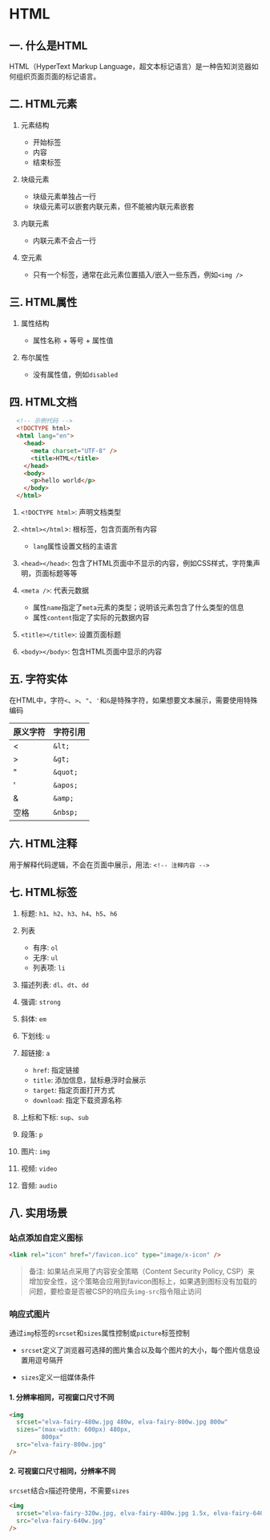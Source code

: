 # HTML
## 一. 什么是HTML
HTML（HyperText Markup Language，超文本标记语言）是一种告知浏览器如何组织页面页面的标记语言。

## 二. HTML元素
1. 元素结构
    - 开始标签
    - 内容
    - 结束标签
  
2. 块级元素  
    - 块级元素单独占一行
    - 块级元素可以嵌套内联元素，但不能被内联元素嵌套

3. 内联元素
    - 内联元素不会占一行

4. 空元素
    - 只有一个标签，通常在此元素位置插入/嵌入一些东西，例如`<img />`

## 三. HTML属性
1. 属性结构
    - 属性名称 + 等号 + 属性值

2. 布尔属性
    - 没有属性值，例如`disabled`

## 四. HTML文档
```html
  <!-- 示例代码 -->
  <!DOCTYPE html>
  <html lang="en">
    <head>
      <meta charset="UTF-8" />
      <title>HTML</title>
    </head>
    <body>
      <p>hello world</p>
    </body>
  </html>
```
1. `<!DOCTYPE html>`: 声明文档类型

2. `<html></html`>: 根标签，包含页面所有内容
    - `lang`属性设置文档的主语言

3. `<head></head>`: 包含了HTML页面中不显示的内容，例如CSS样式，字符集声明，页面标题等等

4. `<meta />`: 代表元数据
    - 属性`name`指定了`meta`元素的类型；说明该元素包含了什么类型的信息
    - 属性`content`指定了实际的元数据内容

5. `<title></title>`: 设置页面标题

6. `<body></body>`: 包含HTML页面中显示的内容

## 五. 字符实体
在HTML中，字符`<`、`>`、`"`、`'`和`&`是特殊字符，如果想要文本展示，需要使用特殊编码

| 原义字符 | 字符引用 |
|----------|----------|
| <        | `&lt;`   |
| >        | `&gt;`   |
| "        | `&quot;` |
| '        | `&apos;` |
| &        | `&amp;`  |
| 空格      | `&nbsp;` | 

## 六. HTML注释
用于解释代码逻辑，不会在页面中展示，用法: `<!-- 注释内容 -->`

## 七. HTML标签
1. 标题: `h1`、`h2`、`h3`、`h4`、`h5`、`h6`

2. 列表
    - 有序: `ol`
    - 无序: `ul`
    - 列表项: `li`

3. 描述列表: `dl`、`dt`、`dd`

4. 强调: `strong`

5. 斜体: `em`

6. 下划线: `u`

7. 超链接: `a`
    - `href`: 指定链接
    - `title`: 添加信息，鼠标悬浮时会展示
    - `target`: 指定页面打开方式
    - `download`: 指定下载资源名称

8. 上标和下标: `sup`、`sub`

9. 段落: `p`

10. 图片: `img`

11. 视频: `video`

12. 音频: `audio`

## 八. 实用场景

### 站点添加自定义图标
```html
<link rel="icon" href="/favicon.ico" type="image/x-icon" />
```
> 备注: 如果站点采用了内容安全策略（Content Security Policy, CSP）来增加安全性，这个策略会应用到favicon图标上，如果遇到图标没有加载的问题，要检查是否被CSP的响应头`img-src`指令阻止访问

### 响应式图片
通过`img`标签的`srcset`和`sizes`属性控制或`picture`标签控制
- `srcset`定义了浏览器可选择的图片集合以及每个图片的大小，每个图片信息设置用逗号隔开

- `sizes`定义一组媒体条件

#### 1. 分辨率相同，可视窗口尺寸不同
```html
<img
  srcset="elva-fairy-480w.jpg 480w, elva-fairy-800w.jpg 800w"
  sizes="(max-width: 600px) 480px,
         800px"
  src="elva-fairy-800w.jpg"
/>
```

#### 2. 可视窗口尺寸相同，分辨率不同
`srcset`结合`x`描述符使用，不需要`sizes`
```html
<img
  srcset="elva-fairy-320w.jpg, elva-fairy-480w.jpg 1.5x, elva-fairy-640w.jpg 2x"
  src="elva-fairy-640w.jpg"
/>
```